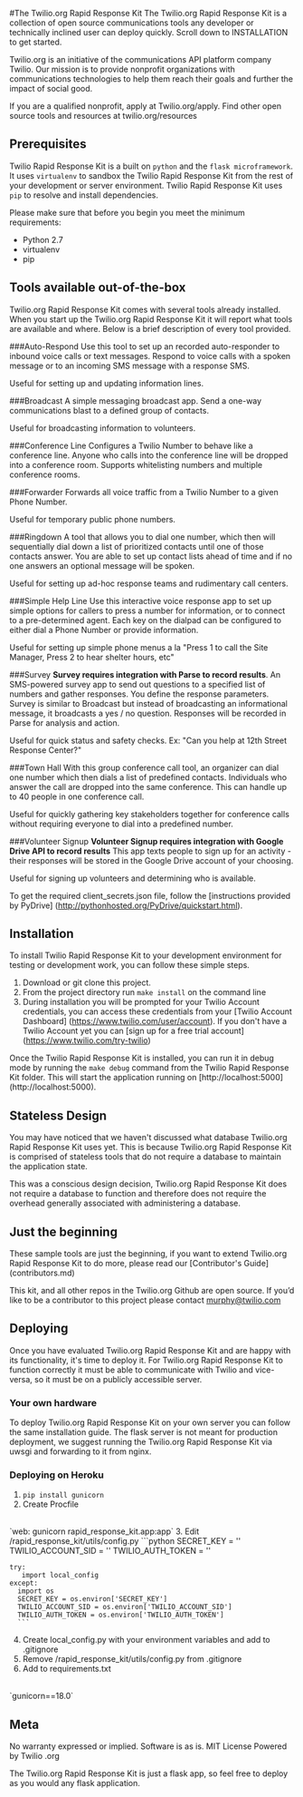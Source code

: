 #The Twilio.org Rapid Response Kit
The Twilio.org Rapid Response Kit is a collection of open source communications tools any developer or technically inclined user can deploy quickly. Scroll down to INSTALLATION to get started. 

Twilio.org is an initiative of the communications API platform company Twilio. Our mission is to provide nonprofit organizations with communications technologies to help them reach their goals and further the impact of social good. 

If you are a qualified nonprofit, apply at Twilio.org/apply. Find other open source tools and resources at twilio.org/resources

## Prerequisites

Twilio Rapid Response Kit is a built on `python` and the `flask microframework`.
It uses `virtualenv` to sandbox the Twilio Rapid Response Kit from the rest of
your development or server environment.  Twilio Rapid Response Kit uses `pip` to
resolve and install dependencies.

Please make sure that before you begin you meet the minimum requirements:

- Python 2.7
- virtualenv
- pip
 
## Tools available out-of-the-box

Twilio.org Rapid Response Kit comes with several tools already installed.  When you
start up the Twilio.org Rapid Response Kit it will report what tools are available
and where.  Below is a brief description of every tool provided.

###Auto-Respond
Use this tool to set up an recorded auto-responder to inbound voice calls or text messages. Respond to voice calls with a spoken message or to an incoming SMS message with a response SMS.

Useful for setting up and updating information lines.

###Broadcast
A simple messaging broadcast app. Send a one-way communications blast to a defined group of contacts. 

Useful for broadcasting information to volunteers.

###Conference Line
Configures a Twilio Number to behave like a conference line.  Anyone who calls
into the conference line will be dropped into a conference room.  Supports
whitelisting numbers and multiple conference rooms.

###Forwarder
Forwards all voice traffic from a Twilio Number to a given Phone Number.

Useful for temporary public phone numbers.

###Ringdown
A tool that allows you to dial one number, which then will sequentially dial down a list of prioritized contacts until one of those contacts answer. You are able to set up contact lists ahead of time and if no one answers an optional message will be spoken.

Useful for setting up ad-hoc response teams and rudimentary call centers.

###Simple Help Line
Use this interactive voice response app to set up simple options for callers to press a number for information, or to connect to a pre-determined agent. Each key on the dialpad can be configured to either dial a Phone Number or provide 
information.

Useful for setting up simple phone menus a la "Press 1 to call the Site Manager,
Press 2 to hear shelter hours, etc"

###Survey
**Survey requires integration with Parse to record results**.
An SMS-powered survey app to send out questions to a specified list of numbers and gather responses. You define the response parameters. Survey is similar to Broadcast but instead of broadcasting an informational
message, it broadcasts a yes / no question.  Responses will be recorded in Parse
for analysis and action.

Useful for quick status and safety checks.  Ex: "Can you help at 12th Street
Response Center?"

###Town Hall
With this group conference call tool, an organizer can dial one number which then dials a list of predefined contacts. Individuals who answer the call are dropped into the same conference. This can handle up to 40 people in one conference call.

Useful for quickly gathering key stakeholders together for conference calls
without requiring everyone to dial into a predefined number.

###Volunteer Signup
**Volunteer Signup requires integration with Google Drive API to record results**
This app texts people to sign up for an activity - their responses will be stored in the Google Drive account of your choosing.

Useful for signing up volunteers and determining who is available.

To get the required client_secrets.json file, follow the [instructions provided by PyDrive] (http://pythonhosted.org/PyDrive/quickstart.html).

## Installation

To install Twilio Rapid Response Kit to your development environment for testing
or development work, you can follow these simple steps.

1.  Download or git clone this project.
2.  From the project directory run `make install` on the command line
3.  During installation you will be prompted for your Twilio Account
  credentials, you can access these credentials from your [Twilio Account
 	Dashboard] (https://www.twilio.com/user/account).  If you don't have a
 	Twilio Account yet you can [sign up for a free trial account] (https://www.twilio.com/try-twilio)

Once the Twilio Rapid Response Kit is installed, you can run it in debug
mode by running the `make debug` command from the Twilio Rapid Response Kit
folder.  This will start the application running on
[http://localhost:5000] (http://localhost:5000).

## Stateless Design

You may have noticed that we haven't discussed what database Twilio.org Rapid
Response Kit uses yet.  This is because Twilio.org Rapid Response Kit is comprised
of stateless tools that do not require a database to maintain the application
state.

This was a conscious design decision, Twilio.org Rapid Response Kit does not require
a database to function and therefore does not require the overhead generally
associated with administering a database.

## Just the beginning

These sample tools are just the beginning, if you want to extend Twilio.org Rapid
Response Kit to do more, please read our [Contributor's Guide] (contributors.md)

This kit, and all other repos in the Twilio.org Github are open source. If you’d like to be a contributor to this project please contact murphy@twilio.com

## Deploying

Once you have evaluated Twilio.org Rapid Response Kit and are happy with its
functionality, it's time to deploy it.  For Twilio.org Rapid Response Kit to
function correctly it must be able to communicate with Twilio and vice-versa, so
it must be on a publicly accessible server.

### Your own hardware

To deploy Twilio.org Rapid Response Kit on your own server you can follow the same
installation guide.  The flask server is not meant for production deployment, we
suggest running the Twilio.org Rapid Response Kit via uwsgi and forwarding to it
from nginx.

### Deploying on Heroku
1. `pip install gunicorn`
2. Create Procfile 
<br>
   `web: gunicorn rapid_response_kit.app:app`
3. Edit /rapid_response_kit/utils/config.py
   ```python
    SECRET_KEY = ''
    TWILIO_ACCOUNT_SID = ''
    TWILIO_AUTH_TOKEN = ''

    try: 
       import local_config
    except:
      import os
      SECRET_KEY = os.environ['SECRET_KEY']
      TWILIO_ACCOUNT_SID = os.environ['TWILIO_ACCOUNT_SID']
      TWILIO_AUTH_TOKEN = os.environ['TWILIO_AUTH_TOKEN']
      ```
4. Create local_config.py with your environment variables and add to .gitignore
5. Remove /rapid_response_kit/utils/config.py from .gitignore
6. Add to requirements.txt
<br>
   `gunicorn==18.0`
      

## Meta
No warranty expressed or implied. Software is as is. 
MIT License
Powered by Twilio .org


The Twilio.org Rapid Response Kit is just a flask app, so feel free to deploy as you
would any flask application.
